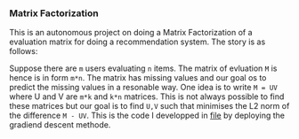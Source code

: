 ### Matrix Factorization

This is an autonomous project on doing a Matrix Factorization of a evaluation matrix for doing a recommendation system. The story is as follows:

Suppose there are `m` users evaluating `n` items. The matrix of evluation `M` is hence is in form `m*n`. The matrix has
missing values and our goal os to predict the missing values in a resonable way. One idea is to write `M = UV` where U and V are `m*k` and `k*n` matrices. This is not always possible to find these matrices but our goal is to find `U,V` such that minimises the L2 norm of the difference `M - UV`. This is the code I developped in [file](https://github.com/saeedhadikhanloo/MyProjectsCodes/blob/master/Recommandation%20System/Rec1.ipynb) by deploying the gradiend descent methode.
